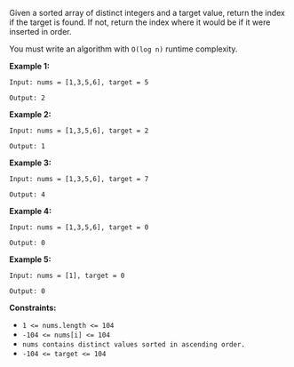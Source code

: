 Given a sorted array of distinct integers and a target value, return the index if the target is found. If not, return the index where it would be if it were inserted in order.

You must write an algorithm with `O(log n)` runtime complexity.


**Example 1:**

`Input: nums = [1,3,5,6], target = 5`

`Output: 2`


**Example 2:**

`Input: nums = [1,3,5,6], target = 2`

`Output: 1`


**Example 3:**

`Input: nums = [1,3,5,6], target = 7`

`Output: 4`


**Example 4:**

`Input: nums = [1,3,5,6], target = 0`

`Output: 0`


**Example 5:**

`Input: nums = [1], target = 0`

`Output: 0`
 

**Constraints:**

* `1 <= nums.length <= 104`
* `-104 <= nums[i] <= 104`
* `nums contains distinct values sorted in ascending order.`
* `-104 <= target <= 104`